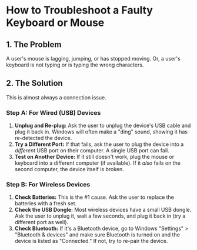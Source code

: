 # How to Troubleshoot a Faulty Keyboard or Mouse

## 1. The Problem

A user's mouse is lagging, jumping, or has stopped moving. Or, a user's keyboard is not typing or is typing the wrong characters.

## 2. The Solution

This is almost always a connection issue.

### Step A: For Wired (USB) Devices

1.  **Unplug and Re-plug:** Ask the user to unplug the device's USB cable and plug it back in. Windows will often make a "ding" sound, showing it has re-detected the device.
2.  **Try a Different Port:** If that fails, ask the user to plug the device into a *different* USB port on their computer. A single USB port can fail.
3.  **Test on Another Device:** If it still doesn't work, plug the mouse or keyboard into a different computer (if available). If it *also* fails on the second computer, the device itself is broken.

### Step B: For Wireless Devices

1.  **Check Batteries:** This is the #1 cause. Ask the user to replace the batteries with a fresh set.
2.  **Check the USB Dongle:** Most wireless devices have a small USB dongle. Ask the user to unplug it, wait a few seconds, and plug it back in (try a different port as well).
3.  **Check Bluetooth:** If it's a Bluetooth device, go to Windows "Settings" > "Bluetooth & devices" and make sure Bluetooth is turned on and the device is listed as "Connected." If not, try to re-pair the device.
